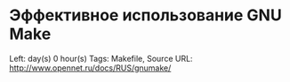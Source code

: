 # Эффективное использование GNU Make

Left:  day(s) 0 hour(s) 
Tags: Makefile, Source
URL: http://www.opennet.ru/docs/RUS/gnumake/